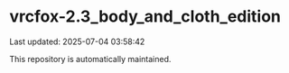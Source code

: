 # vrcfox-2.3_body_and_cloth_edition

Last updated: 2025-07-04 03:58:42

This repository is automatically maintained.
